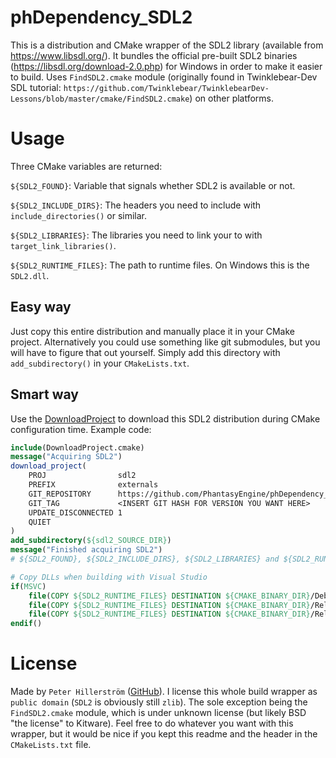 # phDependency_SDL2
This is a distribution and CMake wrapper of the SDL2 library (available from https://www.libsdl.org/). It bundles the official pre-built SDL2 binaries (https://libsdl.org/download-2.0.php) for Windows in order to make it easier to build. Uses `FindSDL2.cmake` module (originally found in Twinklebear-Dev SDL tutorial: `https://github.com/Twinklebear/TwinklebearDev-Lessons/blob/master/cmake/FindSDL2.cmake`) on other platforms.

# Usage

Three CMake variables are returned:

`${SDL2_FOUND}`: Variable that signals whether SDL2 is available or not.

`${SDL2_INCLUDE_DIRS}`: The headers you need to include with `include_directories()` or similar.

`${SDL2_LIBRARIES}`: The libraries you need to link your to with `target_link_libraries()`.

`${SDL2_RUNTIME_FILES}`: The path to runtime files. On Windows this is the `SDL2.dll`.

## Easy way
Just copy this entire distribution and manually place it in your CMake project. Alternatively you could use something like git submodules, but you will have to figure that out yourself. Simply add this directory with `add_subdirectory()` in your `CMakeLists.txt`.

## Smart way
Use the [DownloadProject](https://github.com/Crascit/DownloadProject) to download this SDL2 distribution during CMake configuration time. Example code:

~~~cmake
include(DownloadProject.cmake)
message("Acquiring SDL2")
download_project(
	PROJ                sdl2
	PREFIX              externals
	GIT_REPOSITORY      https://github.com/PhantasyEngine/phDependency_SDL2.git
	GIT_TAG             <INSERT GIT HASH FOR VERSION YOU WANT HERE>
	UPDATE_DISCONNECTED 1
	QUIET
)
add_subdirectory(${sdl2_SOURCE_DIR})
message("Finished acquiring SDL2")
# ${SDL2_FOUND}, ${SDL2_INCLUDE_DIRS}, ${SDL2_LIBRARIES} and ${SDL2_RUNTIME_FILES} is available at this point

# Copy DLLs when building with Visual Studio
if(MSVC)
	file(COPY ${SDL2_RUNTIME_FILES} DESTINATION ${CMAKE_BINARY_DIR}/Debug)
	file(COPY ${SDL2_RUNTIME_FILES} DESTINATION ${CMAKE_BINARY_DIR}/RelWithDebInfo)
	file(COPY ${SDL2_RUNTIME_FILES} DESTINATION ${CMAKE_BINARY_DIR}/Release)
endif()
~~~

# License

Made by `Peter Hillerström` ([GitHub](https://github.com/PetorSFZ)). I license this whole build wrapper as `public domain` (`SDL2` is obviously still `zlib`). The sole exception being the `FindSDL2.cmake` module, which is under unknown license (but likely BSD "the license" to Kitware). Feel free to do whatever you want with this wrapper, but it would be nice if you kept this readme and the header in the `CMakeLists.txt` file.